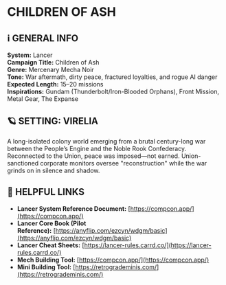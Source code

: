 # CHILDREN OF ASH

## ℹ️ GENERAL INFO

**System:** Lancer  
**Campaign Title:** Children of Ash  
**Genre:** Mercenary Mecha Noir  
**Tone:** War aftermath, dirty peace, fractured loyalties, and rogue AI danger  
**Expected Length:** 15–20 missions  
**Inspirations:** Gundam (Thunderbolt/Iron-Blooded Orphans), Front Mission, Metal Gear, The Expanse  

## 🪐 SETTING: VIRELIA
A long-isolated colony world emerging from a brutal century-long war between the People’s Engine and the Noble Rook Confederacy. Reconnected to the Union, peace was imposed—not earned. Union-sanctioned corporate monitors oversee "reconstruction" while the war grinds on in silence and shadow.


## 🔗 HELPFUL LINKS

- **Lancer System Reference Document:** [https://compcon.app/](https://compcon.app/)
- **Lancer Core Book (Pilot Reference):** [https://anyflip.com/ezcyn/wdgm/basic](https://anyflip.com/ezcyn/wdgm/basic)
- **Lancer Cheat Sheets:** [https://lancer-rules.carrd.co/](https://lancer-rules.carrd.co/)
- **Mech Building Tool:** [https://compcon.app/](https://compcon.app/)
- **Mini Building Tool:** [https://retrogrademinis.com/](https://retrogrademinis.com/)
